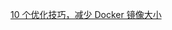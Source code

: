 [10 个优化技巧，减少 Docker 镜像大小](https://m.toutiao.com/article/7251201325793870391/?app=news_article&timestamp=1688436932&use_new_style=1&req_id=2023070410153153FC9B4C855F1F624FF0&group_id=7251201325793870391&wxshare_count=1&tt_from=weixin&utm_source=weixin&utm_medium=toutiao_android&utm_campaign=client_share&share_token=c85bf943-bbeb-486f-950d-677354fffeb1)